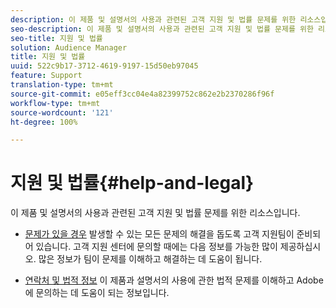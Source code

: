 ```yaml
---
description: 이 제품 및 설명서의 사용과 관련된 고객 지원 및 법률 문제를 위한 리소스입니다.
seo-description: 이 제품 및 설명서의 사용과 관련된 고객 지원 및 법률 문제를 위한 리소스입니다.
seo-title: 지원 및 법률
solution: Audience Manager
title: 지원 및 법률
uuid: 522c9b17-3712-4619-9197-15d50eb97045
feature: Support
translation-type: tm+mt
source-git-commit: e05eff3cc04e4a82399752c862e2b2370286f96f
workflow-type: tm+mt
source-wordcount: '121'
ht-degree: 100%

---
```



# 지원 및 법률{#help-and-legal}

이 제품 및 설명서의 사용과 관련된 고객 지원 및 법률 문제를 위한 리소스입니다.

* [문제가 있을 경우](/help/using/help-legal/help-problem.md)
발생할 수 있는 모든 문제의 해결을 돕도록 고객 지원팀이 준비되어 있습니다. 고객 지원 센터에 문의할 때에는 다음 정보를 가능한 많이 제공하십시오. 많은 정보가 팀이 문제를 이해하고 해결하는 데 도움이 됩니다.


* [연락처 및 법적 정보](/help/using/help-legal/help-legal-contact.md)
이 제품과 설명서의 사용에 관한 법적 문제를 이해하고 Adobe에 문의하는 데 도움이 되는 정보입니다.

